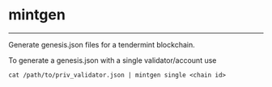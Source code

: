 # mintgen
---------

Generate genesis.json files for a tendermint blockchain.

To generate a genesis.json with a single validator/account use 

```
cat /path/to/priv_validator.json | mintgen single <chain id>
```

